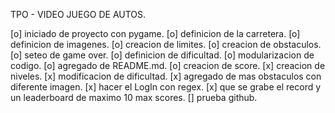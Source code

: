 TPO - VIDEO JUEGO DE AUTOS.

[o] iniciado de proyecto con pygame. 
[o] definicion de la carretera. 
[o] definicion de imagenes. 
[o] creacion de limites. 
[o] creacion de obstaculos. 
[o] seteo de game over. 
[o] definicion de dificultad. 
[o] modularizacion de codigo. 
[o] agregado de README.md. 
[o] creacion de score. 
[x] creacion de niveles. 
[x] modificacion de dificultad. 
[x] agregado de mas obstaculos con diferente imagen. 
[x] hacer el LogIn con regex. 
[x] que se grabe el record y un leaderboard de maximo 10 max scores. 
[] prueba github.